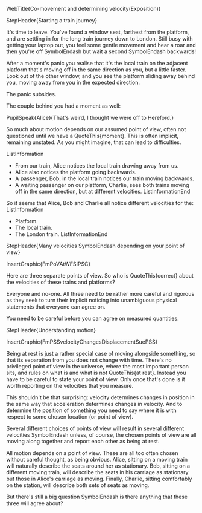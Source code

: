 WebTitle{Co-movement and determining velocity(Exposition)}

StepHeader{Starting a train journey}

It's time to leave. You've found a window seat, farthest from the platform, and are settling in for the long train journey down to London. Still busy with getting your laptop out, you feel some gentle movement and hear a roar and then you're off SymbolEndash but wait a second SymbolEndash backwards! 

After a moment's panic you realise that it's the local train on the adjacent platform that's moving off in the same direction as you, but a little faster. Look out of the other window, and you see the platform sliding away behind you, moving away from you in the expected direction. 

The panic subsides.

The couple behind you had a moment as well:

PupilSpeak{Alice}{That's weird, I thought we were off to Hereford.}

So much about motion depends on our assumed point of view, often not questioned until we have a QuoteThis{moment}. This is often implicit, remaining unstated. As you might imagine, that can lead to difficulties.

ListInformation
- From our train, Alice notices the local train drawing away from us.
- Alice also notices the platform going backwards.
- A passenger, Bob, in the local train notices our train moving backwards.
- A waiting passenger on our platform, Charlie, sees both trains moving off in the same direction, but at different velocities.
ListInformationEnd

So it seems that Alice, Bob and Charlie all notice different velocities for the:
ListInformation
- Platform.
- The local train.
- The London train.
ListInformationEnd

StepHeader{Many velocities SymbolEndash depending on your point of view}

InsertGraphic{FmPoVAtWFSIPSC}

Here are three separate points of view. So who is QuoteThis{correct} about the velocities of these trains and platforms? 

Everyone and no-one. All three need to be rather more careful and rigorous as they seek to turn their implicit noticing into unambiguous physical statements that everyone can agree on.

You need to be careful before you can agree on measured quantities.

StepHeader{Understanding motion}

InsertGraphic{FmPSSvelocityChangesDisplacementSuePSS}

Being at rest is just a rather special case of moving alongside something, so that its separation from you does not change with time. There's no privileged point of view in the universe, where the most important person sits, and rules on what is and what is not QuoteThis{at rest}. Instead you have to be careful to state your point of view. Only once that's done is it worth reporting on the velocities that you measure.

This shouldn't be that surprising: velocity determines changes in position in the same way that acceleration determines changes in velocity. And to determine the position of something you need to say where it is with respect to some chosen location (or point of view).

Several different choices of points of view will result in several different velocities SymbolEndash unless, of course, the chosen points of view are all moving along together and report each other as being at rest.

All motion depends on a point of view. These are all too often chosen without careful thought, as being obvious. Alice, sitting on a moving train will naturally describe the seats around her as stationary. Bob, sitting on a different moving train, will describe the seats in his carriage as stationary but those in Alice's carriage as moving. Finally, Charlie, sitting comfortably on the station, will describe both sets of seats as moving.

But there's still a big question SymbolEndash is there anything that these three will agree about?

